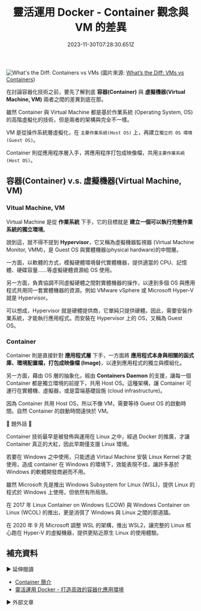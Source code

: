 ﻿---
title: 靈活運用 Docker - Container 觀念與 VM 的差異
description: 本文探討虛擬機器 (Virtual Machine, VM) 與容器 (Container) 技術的差異。 VM 是從操作系統層虛擬化，建立 Guest OS 環境；Container 則從應用程序層入手，將應用程序打包成映像檔，共用 Host OS。
date: 2023-11-30T07:28:30.651Z
tags:
  - Container
categories:
  - Container
keywords:
  - Docker
  - Host OS
  - Guest OS
slug: container-vm-difference
series: 靈活運用 Docker 打造高效的容器化應用環境
---

![What's the Diff: Containers vs VMs](https://www.backblaze.com/blog/wp-content/uploads/2018/06/whats-the-diff-container-vs-vm.jpg)
(圖片來源: [What’s the Diff: VMs vs Containers](https://www.backblaze.com/blog/vm-vs-containers/))

在討論容器化技術之前，要先了解到底 **容器(Container)** 與 **虛擬機器(Virtual Machine, VM)** 兩者之間的差異到底在那。

雖然 Container 與 Virtual Machine 都是基於作業系統 (Operating System, OS) 的高階虛擬化的技術，但是兩者的架構與完全不一樣。

VM 是從操作系統層虛擬化，在 `主要作業系統(Host OS)` 上，再建立`獨立的 OS 環境(Guest OS)`。

Container 則從應用程序層入手，將應用程序打包成映像檔，共用`主要作業系統(Host OS)`。

## 容器(Container) v.s. 虛擬機器(Virtual Machine, VM)

### Vitual Machine, VM

Virtual Machine 是從 **作業系統** 下手，它的目標就是 **建立一個可以執行完整作業系統的獨立環境**。

說到這，就不得不提到 **Hypervisor**，它又稱為虛擬機器監視器 (Virtual Machine Monitor, VMM)，是 Guest OS 與實體機器(physical hardware)的中間層。

一方面，以軟體的方式，模擬硬體環境替代實體機器，提供適當的 CPU、記憶體、硬碟容量……等虛擬硬體資源給 OS 使用。

另一方面，負責協調不同虛擬硬體之間對實體機器的操作，以達到多個 OS 與應用程式共用同一套實體機器的資源。例如 VMware vSphere 或 Microsoft Hyper-V 就是 Hypervisor。

可以想成，Hypervisor 就是硬體提供商，它單純只提供硬體。因此，需要安裝作業系統，才能執行應用程式。而安裝在 Hypervisor 上的 OS，又稱為 Guest OS。

### Container

Container 則是直接針對 **應用程式層** 下手，一方面將 **應用程式本身與相關的函式庫、環境配置檔，打包成映像檔 (Image)**，以達到應用程式的獨立與模組化。

另一方面，藉由 OS 層的抽象化，經由 **Containers Daemon** 的支援，讓每一個 Container 都是獨立環境的前提下，共用 Host OS。這種架構，讓 Container 可運行在實體機、虛擬器，或是雲端基礎設施 (cloud infrastructure)。

因為 Container 共用 Host OS，所以不像 VM，需要等待 Guest OS 的啟動時間。自然 Container 的啟動時間遠快於 VM。

🔔 題外話 🔔

Container 技術最早是被發佈與運用在 Linux 之中，經過 Docker 的推廣，才讓 Container 真正的大紅，因此早期僅支援 Linux 環境。

若要在 Windows 之中使用，只能透過 Virtaul Machine 安裝 Linux Kernel 才能使用，造成 container 在 Windows 的環境下，效能表現不佳，讓許多基於 Windows 的軟體開發商避而不用。

雖然 Microsoft 先是推出 Windows Subsystem for Linux (WSL)，提供 Linux 的程式於 Windows 上使用，但依然有所局限。

在 2017 年 Linux Container on Windows (LCOW) 與 Windows Container on Linux (WCOL) 的推出，更是消弭了 Windows 與 Linux 之間的那道牆。

在 2020 年 9 月 Microsoft 調整 WSL 的架構，推出 WSL2，讓完整的 Linux 核心跑在 Hyper-V 的虛擬機器，提供更貼近原生 Linux 的使用體驗。

## 補充資料

▶ 延伸閱讀

- [Container 簡介](../../Series/build-automated-deploy/container-intro/index.md)
- [靈活運用 Docker - 打造高效的容器化應用環境](../flexible-opereate-docker-foreword/index.md)

▶ 外部文章
